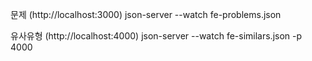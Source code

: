 
문제 (http://localhost:3000)
json-server --watch fe-problems.json 

유사유형 (http://localhost:4000)
json-server --watch fe-similars.json -p 4000

